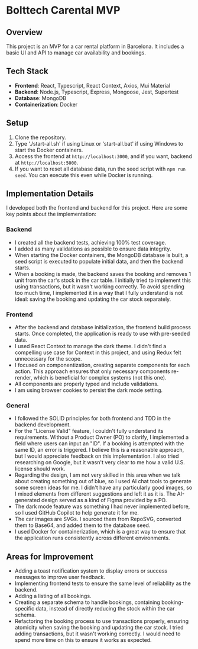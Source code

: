 # Bolttech Carental MVP

## Overview
This project is an MVP for a car rental platform in Barcelona. It includes a basic UI and API to manage car availability and bookings.

## Tech Stack
- **Frontend**: React, Typescript, React Context, Axios, Mui Material
- **Backend**: Node.js, Typescript, Express, Mongoose, Jest, Supertest
- **Database**: MongoDB
- **Containerization**: Docker

## Setup
1. Clone the repository.
2. Type './start-all.sh' if using Linux or 'start-all.bat' if using Windows to start the Docker containers.
3. Access the frontend at `http://localhost:3000`, and if you want, backend at `http://localhost:5000`.
4. If you want to reset all database data, run the seed script with `npm run seed`. You can execute this even while Docker is running.

## Implementation Details
I developed both the frontend and backend for this project. Here are some key points about the implementation:

### Backend
- I created all the backend tests, achieving 100% test coverage.
- I added as many validations as possible to ensure data integrity.
- When starting the Docker containers, the MongoDB database is built, a seed script is executed to populate initial data, and then the backend starts.
- When a booking is made, the backend saves the booking and removes 1 unit from the car's stock in the car table. I initially tried to implement this using transactions, but it wasn't working correctly. To avoid spending too much time, I implemented it in a way that I fully understand is not ideal: saving the booking and updating the car stock separately.

### Frontend
- After the backend and database initialization, the frontend build process starts. Once completed, the application is ready to use with pre-seeded data.
- I used React Context to manage the dark theme. I didn't find a compelling use case for Context in this project, and using Redux felt unnecessary for the scope.
- I focused on componentization, creating separate components for each action. This approach ensures that only necessary components re-render, which is beneficial for complex systems (not this one).
- All components are properly typed and include validations.
- I am using browser cookies to persist the dark mode setting.

### General
- I followed the SOLID principles for both frontend and TDD in the backend development.
- For the "License Valid" feature, I couldn't fully understand its requirements. Without a Product Owner (PO) to clarify, I implemented a field where users can input an "ID". If a booking is attempted with the same ID, an error is triggered. I believe this is a reasonable approach, but I would appreciate feedback on this implementation. I also tried researching on Google, but it wasn't very clear to me how a valid U.S. license should work.
- Regarding the design, I am not very skilled in this area when we talk about creating something out of blue, so I used AI chat tools to generate some screen ideas for me. I didn't have any particularly good images, so I mixed elements from different suggestions and left it as it is. The AI-generated design served as a kind of Figma provided by a PO.
- The dark mode feature was something I had never implemented before, so I used GitHub Copilot to help generate it for me.
- The car images are SVGs. I sourced them from RepoSVG, converted them to Base64, and added them to the database seed.
- I used Docker for containerization, which is a great way to ensure that the application runs consistently across different environments.

## Areas for Improvement
- Adding a toast notification system to display errors or success messages to improve user feedback.
- Implementing frontend tests to ensure the same level of reliability as the backend.
- Adding a listing of all bookings.
- Creating a separate schema to handle bookings, containing booking-specific data, instead of directly reducing the stock within the car schema.
- Refactoring the booking process to use transactions properly, ensuring atomicity when saving the booking and updating the car stock. I tried adding transactions, but it wasn't working correctly. I would need to spend more time on this to ensure it works as expected.